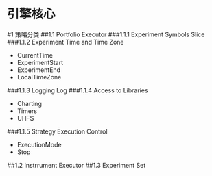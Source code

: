 ﻿引擎核心
==========
#1 策略分类
##1.1 Portfolio Executor
###1.1.1 Experiment Symbols 
Slice
###1.1.2 Experiment Time and Time Zone
* CurrentTime 
* ExperimentStart
* ExperimentEnd
* LocalTimeZone

###1.1.3 Logging
Log
###1.1.4 Access to Libraries
* Charting
* Timers
* UHFS

###1.1.5 Strategy Execution Control 
* ExecutionMode
* Stop

##1.2 Instrrument Executor
##1.3 Experiment Set